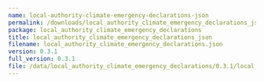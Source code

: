 ```yaml
---
name: local-authority-climate-emergency-declarations-json
permalink: /downloads/local_authority_climate_emergency_declarations_json/0_3_1
package: local_authority_climate_emergency_declarations
title: local_authority_climate_emergency_declarations_json
filename: local_authority_climate_emergency_declarations.json
version: 0.3.1
full_version: 0.3.1
file: /data/local_authority_climate_emergency_declarations/0.3.1/local_authority_climate_emergency_declarations.json
---
```


